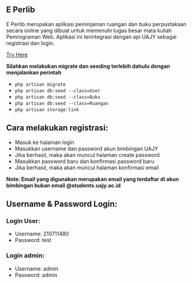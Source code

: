 ## E Perlib
E Perlib merupakan aplikasi peminjaman ruangan dan buku perpustakaan secara online yang dibuat untuk memenuhi tugas besar mata kuliah Pemrograman Web. Aplikasi ini terintegrasi dengan api UAJY sebagai registrasi dan login.

[Try Here](https://eperlib.noturminesv.my.id) 

**Silahkan melakukan migrate dan seeding terlebih dahulu dengan menjalankan perintah**
- `php artisan migrate` 
- `php artisan db:seed --class=User` 
- `php artisan db:seed --class=Buku` 
- `php artisan db:seed --class=Ruangan`
- `php artisan storage:link`

## Cara melakukan registrasi:

- Masuk ke halaman login
- Masukkan username dan password akun bimbingan UAJY
- Jika berhasil, maka akan muncul halaman create password
- Masukkan password baru dan konfirmasi password baru
- Jika berhasil, maka akan muncul halaman konfirmasi email

**Note: Email yang digunakan merupakan email yang terdaftar di akun bimbingan bukan email @students.uajy.ac.id**

## Username & Password Login:

### Login User:

- Username: 210711480
- Password: test

### Login admin:

- Username: admin
- Password: admin
